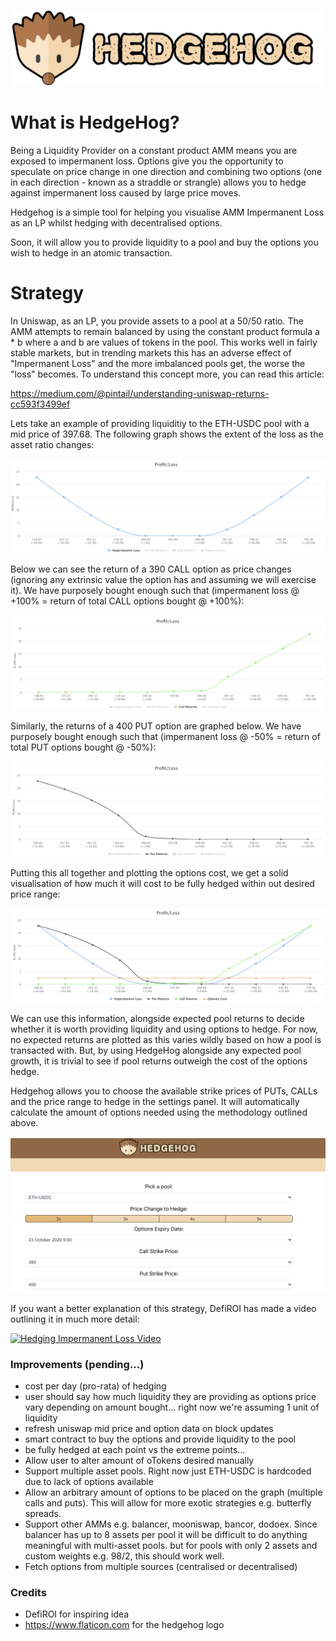 ![hedgehog](src/images/hedgehog-logo.png "Hedgehog")

# What is HedgeHog?

Being a Liquidity Provider on a constant product AMM means you are exposed to impermanent loss. Options give you the opportunity to speculate on price change in one direction and combining two options (one in each direction - known as a straddle or strangle) allows you to hedge against impermanent loss caused by large price moves.

Hedgehog is a simple tool for helping you visualise AMM Impermanent Loss as an LP whilst hedging with decentralised options. 

Soon, it will allow you to provide liquidity to a pool and buy the options you wish to hedge in an atomic transaction.

# Strategy

In Uniswap, as an LP, you provide assets to a pool at a 50/50 ratio. The AMM attempts to remain balanced by using the constant product formula a * b where a and b are values of tokens in the pool. This works well in fairly stable markets, but in trending markets this has an adverse effect of "Impermanent Loss" and the more imbalanced pools get, the worse the "loss" becomes. To understand this concept more, you can read this article:

https://medium.com/@pintail/understanding-uniswap-returns-cc593f3499ef

Lets take an example of providing liquiditiy to the ETH-USDC pool with a mid price of 397.68. The following graph shows the extent of the loss as the asset ratio changes:

![Impermanent Loss](images/impermanent-loss.png)

Below we can see the return of a 390 CALL option as price changes (ignoring any extrinsic value the option has and assuming we will exercise it). We have purposely bought enough such that (impermanent loss @ +100% = return of total CALL options bought @ +100%):

![Call Returns](images/call-returns.png)

Similarly, the returns of a 400 PUT option are graphed below. We have purposely bought enough such that (impermanent loss @ -50% = return of total PUT options bought @ -50%):

![Put Returns](images/put-returns.png)

Putting this all together and plotting the options cost, we get a solid visualisation of how much it will cost to be fully hedged within out desired price range:

![Final Graph](images/full-graph.png)

We can use this information, alongside expected pool returns to decide whether it is worth providing liquidity and using options to hedge. For now, no expected returns are plotted as this varies wildly based on how a pool is transacted with. But, by using HedgeHog alongside any expected pool growth, it is trivial to see if pool returns outweigh the cost of the options hedge.

Hedgehog allows you to choose the available strike prices of PUTs, CALLs and the price range to hedge in the settings panel. It will automatically calculate the amount of options needed using the methodology outlined above.

![Hedgehog Settings](images/hedgehog-settings.png)

If you want a better explanation of this strategy, DefiROI has made a video outlining it in much more detail: 

[![Hedging Impermanent Loss Video](https://img.youtube.com/vi/GSIlF5q4eUk/0.jpg)](https://www.youtube.com/watch?v=GSIlF5q4eUk "Everything Is AWESOME")

### Improvements (pending...)

- cost per day (pro-rata) of hedging
- user should say how much liquidity they are providing as options price vary depending on amount bought... right now we're assuming 1 unit of liquidity
- refresh uniswap mid price and option data on block updates
- smart contract to buy the options and provide liquidity to the pool
- be fully hedged at each point vs the extreme points...
- Allow user to alter amount of oTokens desired manually
- Support multiple asset pools. Right now just ETH-USDC is hardcoded due to lack of options available
- Allow an arbitrary amount of options to be placed on the graph (multiple calls and puts). This will allow for more exotic strategies e.g. butterfly spreads.
- Support other AMMs e.g. balancer, mooniswap, bancor, dodoex. Since balancer has up to 8 assets per pool it will be difficult to do anything meaningful with multi-asset pools. but for pools with only 2 assets and custom weights e.g. 98/2, this should work well.
- Fetch options from multiple sources (centralised or decentralised)

### Credits

- DefiROI for inspiring idea
- https://www.flaticon.com for the hedgehog logo